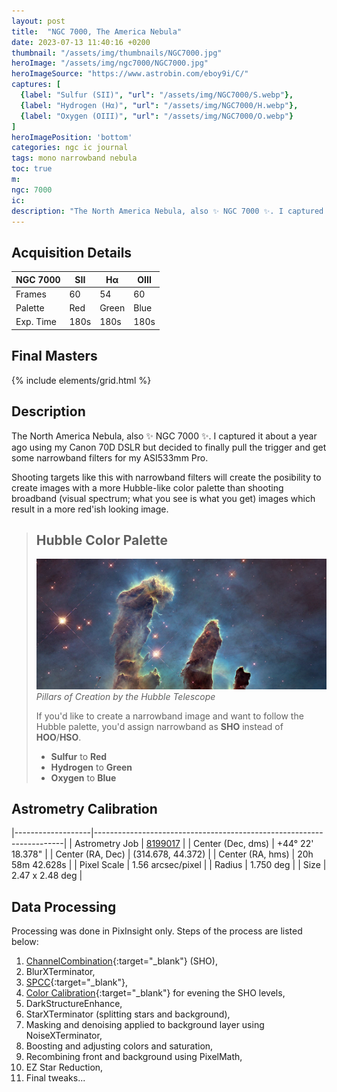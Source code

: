```yaml
---
layout: post
title:  "NGC 7000, The America Nebula"
date: 2023-07-13 11:40:16 +0200
thumbnail: "/assets/img/thumbnails/NGC7000.jpg"
heroImage: "/assets/img/ngc7000/NGC7000.jpg"
heroImageSource: "https://www.astrobin.com/eboy9i/C/"
captures: [
  {label: "Sulfur (SII)", "url": "/assets/img/NGC7000/S.webp"},
  {label: "Hydrogen (Hα)", "url": "/assets/img/NGC7000/H.webp"},
  {label: "Oxygen (OIII)", "url": "/assets/img/NGC7000/O.webp"}
]
heroImagePosition: 'bottom'
categories: ngc ic journal
tags: mono narrowband nebula
toc: true
m: 
ngc: 7000
ic: 
description: "The North America Nebula, also ✨ NGC 7000 ✨. I captured it about a year ago using DSLR but decided to finally pull the trigger and get some narrowband filters."
---
```

## Acquisition Details

| NGC 7000  | SII      | Hα       | OIII     |
|-----------|----------|----------|----------|
| Frames    | 60       | 54       | 60       |
| Palette   | Red      | Green    | Blue     |
| Exp. Time | 180s     | 180s     | 180s     |

## Final Masters

{% include elements/grid.html %}

## Description
The North America Nebula, also ✨ NGC 7000 ✨.
I captured it about a year ago using my Canon 70D DSLR but decided to finally pull the trigger and get some narrowband filters for my ASI533mm Pro.

Shooting targets like this with narrowband filters will create the posibility to create images with a more Hubble-like color palette than shooting broadband
(visual spectrum; what you see is what you get) images which result in a more red'ish looking image.

> ## Hubble Color Palette
> ![Pillars of Creation](/assets/img/pillars.jpg "Pillars of Creation")
> *Pillars of Creation by the Hubble Telescope*
>
> If you'd like to create a narrowband image and want to follow the Hubble palette, you'd assign narrowband as **SHO** instead of **HOO**/**HSO**.
>
> - **Sulfur** to **Red**
> - **Hydrogen** to **Green**
> - **Oxygen** to **Blue**



## Astrometry Calibration 

|-------------------|----------------------------------------------------------------------|
| Astrometry Job    | [8199017](https://nova.astrometry.net/user_images/8199017#annotated) |
| Center (Dec, dms) | +44° 22' 18.378"                                                     |
| Center (RA, Dec)  | (314.678, 44.372)                                                    |
| Center (RA, hms)  | 20h 58m 42.628s                                                      |
| Pixel Scale       | 1.56 arcsec/pixel                                                    |
| Radius            | 1.750 deg                                                           |
| Size              | 2.47 x 2.48 deg                                                      |




## Data Processing

Processing was done in PixInsight only. Steps of the process are listed below:

1. [ChannelCombination](https://pixinsight.com/doc/tools/ChannelCombination/ChannelCombination.html){:target="_blank"} (SHO),
2. BlurXTerminator,
3. [SPCC](https://pixinsight.com/doc/docs/SPCC/SPCC.html#__Applying_SPCC_to_Narrowband_Images__){:target="_blank"}, 
4. [ Color Calibration](https://pixinsight.com/doc/tools/ColorCalibration/ColorCalibration.html){:target="_blank"} for evening the SHO levels, 
5. DarkStructureEnhance, 
6. StarXTerminator (splitting stars and background), 
7. Masking and denoising applied to background layer using NoiseXTerminator, 
8. Boosting and adjusting colors and saturation, 
9. Recombining front and background using PixelMath, 
10. EZ Star Reduction, 
11. Final tweaks...

